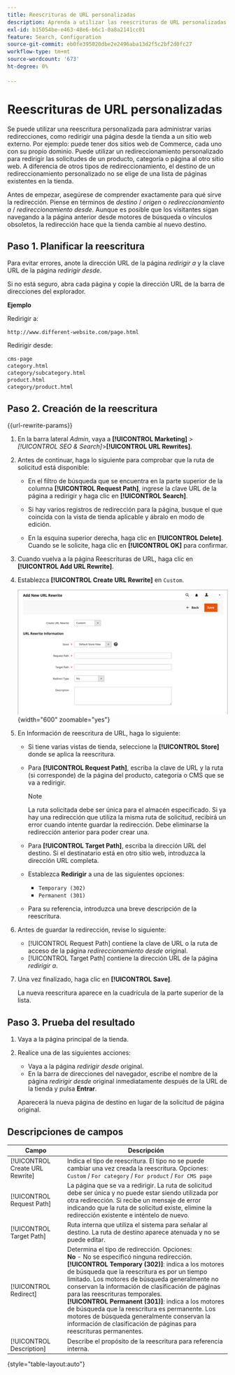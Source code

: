 ```yaml
---
title: Reescrituras de URL personalizadas
description: Aprenda a utilizar las reescrituras de URL personalizadas para administrar redirecciones diversas en su tienda de Commerce.
exl-id: b15054be-e463-48e6-b6c1-0a8a2141cc01
feature: Search, Configuration
source-git-commit: eb0fe395020dbe2e2496aba13d2f5c2bf2d0fc27
workflow-type: tm+mt
source-wordcount: '673'
ht-degree: 0%

---
```


# Reescrituras de URL personalizadas

Se puede utilizar una reescritura personalizada para administrar varias redirecciones, como redirigir una página desde la tienda a un sitio web externo. Por ejemplo: puede tener dos sitios web de Commerce, cada uno con su propio dominio. Puede utilizar un redireccionamiento personalizado para redirigir las solicitudes de un producto, categoría o página al otro sitio web. A diferencia de otros tipos de redireccionamiento, el destino de un redireccionamiento personalizado no se elige de una lista de páginas existentes en la tienda.

Antes de empezar, asegúrese de comprender exactamente para qué sirve la redirección. Piense en términos de _destino_ / _origen_ o _redireccionamiento a_ / _redireccionamiento desde_. Aunque es posible que los visitantes sigan navegando a la página anterior desde motores de búsqueda o vínculos obsoletos, la redirección hace que la tienda cambie al nuevo destino.

## Paso 1. Planificar la reescritura

Para evitar errores, anote la dirección URL de la página _redirigir a_ y la clave URL de la página _redirigir desde_.

Si no está seguro, abra cada página y copie la dirección URL de la barra de direcciones del explorador.

**Ejemplo**

Redirigir a:

    http://www.different-website.com/page.html

Redirigir desde:

    cms-page
    category.html
    category/subcategory.html
    product.html
    category/product.html

## Paso 2. Creación de la reescritura

{{url-rewrite-params}}

1. En la barra lateral _Admin_, vaya a **[!UICONTROL Marketing]** > _[!UICONTROL SEO & Search]_>**[!UICONTROL URL Rewrites]**.

1. Antes de continuar, haga lo siguiente para comprobar que la ruta de solicitud está disponible:

   - En el filtro de búsqueda que se encuentra en la parte superior de la columna **[!UICONTROL Request Path]**, ingrese la clave URL de la página a redirigir y haga clic en **[!UICONTROL Search]**.

   - Si hay varios registros de redirección para la página, busque el que coincida con la vista de tienda aplicable y ábralo en modo de edición.

   - En la esquina superior derecha, haga clic en **[!UICONTROL Delete]**. Cuando se le solicite, haga clic en **[!UICONTROL OK]** para confirmar.

1. Cuando vuelva a la página Reescrituras de URL, haga clic en **[!UICONTROL Add URL Rewrite]**.

1. Establezca **[!UICONTROL Create URL Rewrite]** en `Custom`.

   ![reescrituras de URL - personalizado](./assets/url-rewrite-custom.png){width="600" zoomable="yes"}

1. En Información de reescritura de URL, haga lo siguiente:

   - Si tiene varias vistas de tienda, seleccione la **[!UICONTROL Store]** donde se aplica la reescritura.

   - Para **[!UICONTROL Request Path]**, escriba la clave de URL y la ruta (si corresponde) de la página del producto, categoría o CMS que se va a redirigir.

     >[!NOTE]
     >
     >La ruta solicitada debe ser única para el almacén especificado. Si ya hay una redirección que utiliza la misma ruta de solicitud, recibirá un error cuando intente guardar la redirección. Debe eliminarse la redirección anterior para poder crear una.

   - Para **[!UICONTROL Target Path]**, escriba la dirección URL del destino. Si el destinatario está en otro sitio web, introduzca la dirección URL completa.

   - Establezca **Redirigir** a una de las siguientes opciones:

      - `Temporary (302)`
      - `Permanent (301)`

   - Para su referencia, introduzca una breve descripción de la reescritura.

1. Antes de guardar la redirección, revise lo siguiente:

   - [!UICONTROL Request Path] contiene la clave de URL o la ruta de acceso de la página _redireccionamiento desde_ original.
   - [!UICONTROL Target Path] contiene la dirección URL de la página _redirigir a_.

1. Una vez finalizado, haga clic en **[!UICONTROL Save]**.

   La nueva reescritura aparece en la cuadrícula de la parte superior de la lista.

## Paso 3. Prueba del resultado

1. Vaya a la página principal de la tienda.

1. Realice una de las siguientes acciones:

   - Vaya a la página _redirigir desde_ original.
   - En la barra de direcciones del navegador, escribe el nombre de la página _redirigir desde_ original inmediatamente después de la URL de la tienda y pulsa **Entrar**.

   Aparecerá la nueva página de destino en lugar de la solicitud de página original.

## Descripciones de campos

| Campo | Descripción |
|--- |--- |
| [!UICONTROL Create URL Rewrite] | Indica el tipo de reescritura. El tipo no se puede cambiar una vez creada la reescritura. Opciones: `Custom` / `For category` / `For product` / `For CMS page` |
| [!UICONTROL Request Path] | La página que se va a redirigir. La ruta de solicitud debe ser única y no puede estar siendo utilizada por otra redirección. Si recibe un mensaje de error indicando que la ruta de solicitud existe, elimine la redirección existente e inténtelo de nuevo. |
| [!UICONTROL Target Path] | Ruta interna que utiliza el sistema para señalar al destino. La ruta de destino aparece atenuada y no se puede editar. |
| [!UICONTROL Redirect] | Determina el tipo de redirección. Opciones: <br/>**No** - No se especificó ninguna redirección. <br/>**[!UICONTROL Temporary (302)]**: indica a los motores de búsqueda que la reescritura es por un tiempo limitado. Los motores de búsqueda generalmente no conservan la información de clasificación de páginas para las reescrituras temporales.<br/>**[!UICONTROL Permanent (301)]**: indica a los motores de búsqueda que la reescritura es permanente. Los motores de búsqueda generalmente conservan la información de clasificación de páginas para reescrituras permanentes. |
| [!UICONTROL Description] | Describe el propósito de la reescritura para referencia interna. |

{style="table-layout:auto"}
